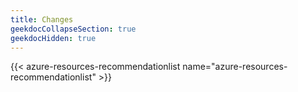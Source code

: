 ```yaml
---
title: Changes
geekdocCollapseSection: true
geekdocHidden: true
---
```


{{< azure-resources-recommendationlist name="azure-resources-recommendationlist" >}}
